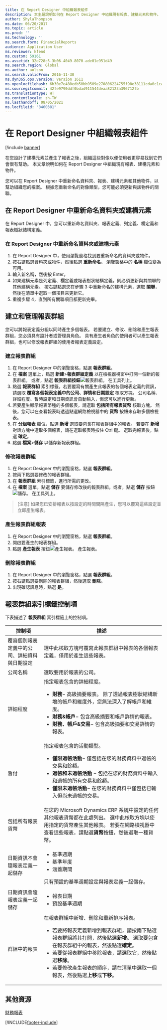 ```yaml
---
title: 在 Report Designer 中組織報表組件
description: 本主題說明如何在 Report Designer 中組織現有報表、建構元素和物件。
author: ShylaThompson
ms.date: 06/20/2017
ms.topic: article
ms.prod: ''
ms.technology: ''
ms.search.form: FinancialReports
audience: Application User
ms.reviewer: kfend
ms.custom: 59161
ms.assetid: 32e728c5-3b06-4049-8070-ade01e951d49
ms.search.region: Global
ms.author: aolson
ms.search.validFrom: 2016-11-30
ms.dyn365.ops.version: Version 1611
ms.openlocfilehash: 6b30e7e480edb50bb9509e270806224755f98e38111cda0c1cae86a0f56eb193
ms.sourcegitcommit: 42fe9790ddf0bdad911544deaa82123a396712fb
ms.translationtype: HT
ms.contentlocale: zh-TW
ms.lasthandoff: 08/05/2021
ms.locfileid: "8460381"
---
```

# <a name="organize-report-components-in-report-designer"></a>在 Report Designer 中組織報表組件

[!include [banner](../includes/banner.md)]

在您設計了建構元素並產生了報表之後，組織這些對像以便使用者更容易找到它們會很有幫助。 本文章說明如何在 Report Designer 中組織現有報表、建構元素和物件。

您可以在 Report Designer 中重新命名資料夾、報表、建構元素和其他物件，以幫助組織您的檔案。 根據您重新命名的對像類型，您可能必須更新與該物件的關聯。

## <a name="rename-a-folder-or-building-block-in-report-designer"></a>在 Report Designer 中重新命名資料夾或建構元素
在 Report Designer 中，您可以重新命名資料夾、報表定義、列定義、欄定義和報表樹狀結構定義。

### <a name="rename-a-folder-or-building-block-in-report-designer"></a>在 Report Designer 中重新命名資料夾或建構元素

1. 在 Report Designer 中，使用瀏覽窗格找到要重新命名的資料夾或物件。
2. 按右鍵點選資料夾或物件，然後點選 **重新命名**。 瀏覽窗格中的 **名稱** 欄位變為可用。
3. 輸入新名稱，然後按 Enter。
4. 如果建構元素是列定義、欄定義或報表樹狀結構定義，則必須更新與其關聯的其他建構元素。 按右鍵點選您在步驟 3 中重新命名的建構元素，選取 **關聯**，然後在清單中選取一個項目來更新它。
5. 重複步驟 4，直到所有關聯項目都更新完畢。

## <a name="create-and-manage-report-groups"></a>建立和管理報表群組
您可以將報表定義分組以同時產生多個報表。 若要建立、修改、刪除和產生報表群組，您必須具有設計者或管理員角色。 具有產生者角色的使用者可以產生報表群組，也可以修改報表群組的使用者報表定義設定。

### <a name="create-a-report-group"></a>建立報表群組

1. 在 Report Designer 中的瀏覽窗格，點選 **報表群組**。
2. 在 **檔案** 選單上，點選 **新建**&gt;**報表群組定義** 以在檢視器視窗中打開一個新的報表群組。 或者，點選 **報表群組按鈕**![報表群組。](media/report-group.gif "報表群組") 在工具列上。
3. 點選 **報表群組** 索引標籤。若要覆寫有關產生此報表的各個報表定義的資訊，請選取 **覆寫各個報表定義中的公司、詳情和日期設定** 核取方塊。 公司名稱、詳細程度、暫時設定和日期資訊會自動輸入，但您可以進行更新。
4. 若要產生顯示報表幣種的多個報表，請選取 **包括所有報表貨幣** 核取方塊。 然後，您可以在查看報表時透過點選網路檢視器中的 **貨幣** 按鈕來存取多個檢視表。
5. 在 **分組報表** 欄位，點選 **新增** 選取要包含在報表群組中的報表。 若要在 **新增** 對話方塊中選取多個報表，請在選取報表時按住 Ctrl 鍵。 選取完報表後，點選 **確定**。
6. 點選 **檔案**&gt;**儲存** 以儲存新報表群組。

### <a name="modify-a-report-group"></a>修改報表群組

1. 在 Report Designer 中的瀏覽窗格，點選 **報表群組**。
2. 按兩下點選要修改的報表群組。
3. 在 **報表群組** 索引標籤，進行所需的更改。
4. 在 **檔案** 選單，點選 **儲存** 要儲存修改後的報表群組，或者，點選 **儲存** 按鈕![儲存。](media/save.gif "儲存") 在工具列上。

> [注意] 如果您已安排報表以按設定的時間間隔產生，您可以覆寫這些設定並立即產生報表。

### <a name="generate-a-report-group-report"></a>產生報表群組報表

1. 在 Report Designer 中的瀏覽窗格，點選 **報表群組**。
2. 開啟要產生的報表群組。
3. 點選 **產生報表** 按鈕![產生報表。](media/generate-report.gif "產生報表") 產生報表。

### <a name="delete-a-report-group"></a>刪除報表群組

1. 在 Report Designer 中的瀏覽窗格，點選 **報表群組**。
2. 按右鍵點選要刪除的報表群組，然後選取 **刪除**。
3. 出現確認訊息時，點選 **是**。

## <a name="report-group-tab-controls"></a>報表群組索引標籤控制項
下表描述了 **報表群組** 索引標籤上的控制項。

<table>
<thead>
<tr>
<th>控制項</th>
<th>描述</th>
</tr>
</thead>
<tbody>
<tr>
<td>覆寫個別報表定義中的公司、詳細資料與日期設定</td>
<td>選中此核取方塊可覆寫此報表群組中報表的各個報表定義，僅用於產生這些報表。</td>
</tr>
<tr>
<td>公司名稱</td>
<td>選取要用於報表的公司。</td>
</tr>
<tr>
<td>詳細程度</td>
<td>指定報表包含的詳細程度。
<ul>
<li><strong>財務</strong>− 高級摘要報表。 除了透過報表樹狀結構新增的帳戶和維度外，您無法深入了解帳戶和維度。</li>
<li><strong>財務&amp;帳戶</strong>− 包含高級摘要和帳戶詳情的報表。</li>
<li><strong>財務、帳戶&amp;交易</strong>− 包含高級摘要和交易詳情的報表。</li>
</ul></td>
</tr>
<tr>
<td>暫付</td>
<td>指定報表包含的活動類型。
<ul>
<li><strong>僅限過帳活動</strong>− 僅包括在您的財務資料中過帳的交易和餘額。</li>
<li><strong>過帳和未過帳活動</strong> − 包括在您的財務資料中輸入和過帳的所有交易和餘額。</li>
<li><strong>僅限未過帳活動</strong>− 在您的財務資料中僅包括已輸入但尚未過帳的交易。</li>
</ul></td>
</tr>
<tr>
<td>包括所有報表貨幣</td>
<td>在您的 Microsoft Dynamics ERP 系統中設定的任何其他報表貨幣都在此處列出。 選中此核取方塊以使用指定的貨幣產生其他報表。 若要在網路檢視器中查看這些報表，請點選<strong>貨幣</strong>按鈕，然後選取一種貨幣。</td>
</tr>
<tr>
<td>日期資訊不會隨報表定義一起儲存</td>
<td><ul>
<li>基準週期</li>
<li>基準年度</li>
<li>涵蓋期間</li>
</ul>
只有預設的基準週期設定與報表定義一起儲存。</td>
</tr>
<tr>
<td>日期資訊會隨報表定義一起儲存</td>
<td><ul>
<li>報表日期</li>
<li>預設基準週期</li>
</ul></td>
</tr>
<tr>
<td>群組中的報表</td>
<td>在報表群組中新增、刪除和重新排序報表。
<ul>
<li>若要將報表定義新增到報表群組，請按兩下點選報表群組將其打開，然後點選<strong>新增</strong>。 選取要包含在報表群組中的報表，然後點選<strong>確定</strong>。</li>
<li>若要從報表群組中移除報表，請選取它，然後點選<strong>移除</strong>。</li>
<li>若要修改產生報表的順序，請在清單中選取一個報表，然後點選<strong>上移</strong>或<strong>下移</strong>。</li>
</ul></td>
</tr>
</tbody>
</table>

## <a name="additional-resources"></a>其他資源

[財務報表](financial-reporting-intro.md)


[!INCLUDE[footer-include](../../../includes/footer-banner.md)]